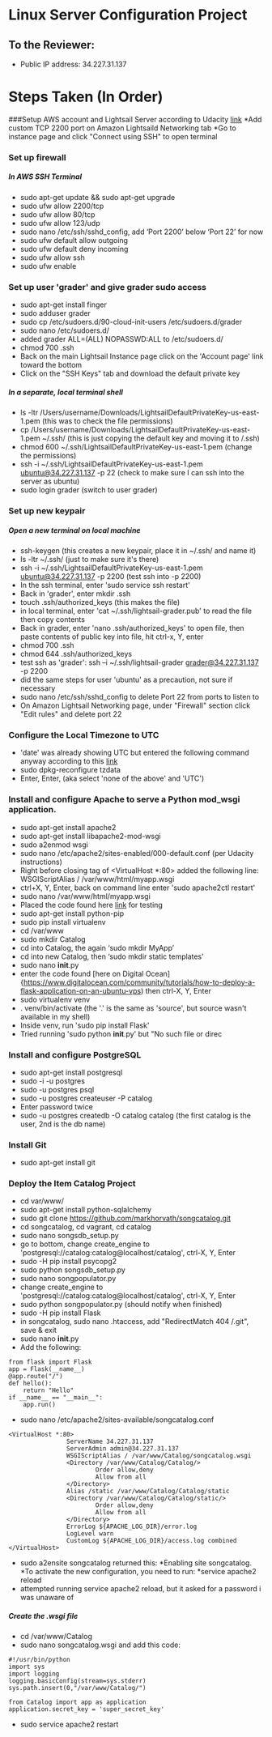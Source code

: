 # Linux Server Configuration Project

## To the Reviewer:
* Public IP address: 34.227.31.137

# Steps Taken (In Order)
###Setup AWS account and Lightsail Server according to Udacity [link](https://classroom.udacity.com/nanodegrees/nd004/parts/ab002e9a-b26c-43a4-8460-dc4c4b11c379/modules/357367901175462/lessons/3573679011239847/concepts/ce268cfe-99ec-49be-9326-876375f89a22)
    *Add custom TCP 2200 port on Amazon Lightsaild Networking tab
    *Go to instance page and click "Connect using SSH" to open terminal

### Set up firewall
##### In AWS SSH Terminal
* sudo apt-get update && sudo apt-get upgrade
* sudo ufw allow 2200/tcp
* sudo ufw allow 80/tcp
* sudo ufw allow 123/udp
* sudo nano /etc/ssh/sshd_config, add ‘Port 2200’ below ‘Port 22’ for now
* sudo ufw default allow outgoing
* sudo ufw default deny incoming
* sudo ufw allow ssh
* sudo ufw enable

### Set up user 'grader' and give grader sudo access
* sudo apt-get install finger
* sudo adduser grader
* sudo cp /etc/sudoers.d/90-cloud-init-users /etc/sudoers.d/grader
* sudo nano /etc/sudoers.d/
* added grader ALL=(ALL) NOPASSWD:ALL to /etc/sudoers.d/
* chmod 700 .ssh
* Back on the main Lightsail Instance page click on the 'Account page' link toward the bottom
* Click on the "SSH Keys" tab and download the default private key

##### In a separate, local terminal shell
* ls -ltr /Users/username/Downloads/LightsailDefaultPrivateKey-us-east-1.pem (this was to check the file permissions)
* cp /Users/username/Downloads/LightsailDefaultPrivateKey-us-east-1.pem ~/.ssh/ (this is just copying the default key and moving it to /.ssh)
* chmod 600 ~/.ssh/LightsailDefaultPrivateKey-us-east-1.pem (change the permissions)
* ssh -i ~/.ssh/LightsailDefaultPrivateKey-us-east-1.pem ubuntu@34.227.31.137 -p 22 (check to make sure I can ssh into the server as ubuntu)
* sudo login grader (switch to user grader)

### Set up new keypair
##### Open a new terminal on local machine
* ssh-keygen (this creates a new keypair, place it in ~/.ssh/ and name it)
* ls -ltr ~/.ssh/ (just to make sure it's there)
* ssh -i ~/.ssh/LightsailDefaultPrivateKey-us-east-1.pem ubuntu@34.227.31.137 -p 2200 (test ssh into -p 2200)
* In the ssh terminal, enter 'sudo service ssh restart'
* Back in 'grader', enter mkdir .ssh
* touch .ssh/authorized_keys (this makes the file)
* in local terminal, enter 'cat ~/.ssh/lightsail-grader.pub' to read the file then copy contents
* Back in grader, enter 'nano .ssh/authorized_keys' to open file, then paste contents of public key into file, hit ctrl-x, Y, enter
* chmod 700 .ssh
* chmod 644 .ssh/authorized_keys
* test ssh as 'grader': ssh –i ~/.ssh/lightsail-grader grader@34.227.31.137 -p 2200
* did the same steps for user 'ubuntu' as a precaution, not sure if necessary
* sudo nano /etc/ssh/sshd_config to delete Port 22 from ports to listen to
* On Amazon Lightsail Networking page, under "Firewall" section click "Edit rules" and delete port 22

### Configure the Local Timezone to UTC
* 'date' was already showing UTC but entered the following command anyway according to this [link](https://askubuntu.com/questions/138423/how-do-i-change-my-timezone-to-utc-gmt)
* sudo dpkg-reconfigure tzdata
* Enter, Enter, (aka select 'none of the above' and 'UTC')

### Install and configure Apache to serve a Python mod_wsgi application.
* sudo apt-get install apache2
* sudo apt-get install libapache2-mod-wsgi
* sudo a2enmod wsgi
* sudo nano /etc/apache2/sites-enabled/000-default.conf (per Udacity instructions)
* Right before closing tag of <VirtualHost *:80> added the following line: WSGIScriptAlias / /var/www/html/myapp.wsgi
* ctrl+X, Y, Enter, back on command line enter 'sudo apache2ctl restart'
* sudo nano /var/www/html/myapp.wsgi
* Placed the code found here [link](https://classroom.udacity.com/nanodegrees/nd004/parts/ab002e9a-b26c-43a4-8460-dc4c4b11c379/modules/357367901175461/lessons/4340119836/concepts/48018692630923) for testing
* sudo apt-get install python-pip
* sudo pip install virtualenv
* cd /var/www
* sudo mkdir Catalog
* cd into Catalog, the again ‘sudo mkdir MyApp’
* cd into new Catalog, then ‘sudo mkdir static templates’
* sudo nano __init__.py
* enter the code found [here on Digital Ocean]{https://www.digitalocean.com/community/tutorials/how-to-deploy-a-flask-application-on-an-ubuntu-vps) then ctrl-X, Y, Enter
* sudo virtualenv venv
* . venv/bin/activate (the '.' is the same as 'source', but source wasn't available in my shell)
* Inside venv, run 'sudo pip install Flask'
* Tried running 'sudo python __init__.py' but "No such file or direc


### Install and configure PostgreSQL
* sudo apt-get install postgresql
* sudo -i -u postgres
* sudo -u postgres psql
* sudo -u postgres createuser -P catalog
* Enter password twice
* sudo -u postgres createdb -O catalog catalog (the first catalog is the user, 2nd is the db name)

### Install Git
* sudo apt-get install git

### Deploy the Item Catalog Project
* cd var/www/
* sudo apt-get install python-sqlalchemy
* sudo git clone https://github.com/markhorvath/songcatalog.git
* cd songcatalog, cd vagrant, cd catalog
* sudo nano songsdb_setup.py
* go to bottom, change create_engine to 'postgresql://catalog:catalog@localhost/catalog', ctrl-X, Y, Enter
* sudo -H pip install psycopg2
* sudo python songsdb_setup.py
* sudo nano songpopulator.py
* change create_engine to 'postgresql://catalog:catalog@localhost/catalog', ctrl-X, Y, Enter
* sudo python songpopulator.py (should notify when finished)
* sudo -H pip install Flask
* in songcatalog, sudo nano .htaccess, add "RedirectMatch 404 /\.git", save & exit
* sudo nano __init__.py
* Add the following:
```
from flask import Flask
app = Flask(__name__)
@app.route("/")
def hello():
    return "Hello"
if __name__ == "__main__":
    app.run()
```
* sudo nano /etc/apache2/sites-available/songcatalog.conf
```
<VirtualHost *:80>
                ServerName 34.227.31.137
                ServerAdmin admin@34.227.31.137
                WSGIScriptAlias / /var/www/Catalog/songcatalog.wsgi
                <Directory /var/www/Catalog/Catalog/>
                        Order allow,deny
                        Allow from all
                </Directory>
                Alias /static /var/www/Catalog/Catalog/static
                <Directory /var/www/Catalog/Catalog/static/>
                        Order allow,deny
                        Allow from all
                </Directory>
                ErrorLog ${APACHE_LOG_DIR}/error.log
                LogLevel warn
                CustomLog ${APACHE_LOG_DIR}/access.log combined
</VirtualHost>
```
* sudo a2ensite songcatalog returned this:
    *Enabling site songcatalog.
    *To activate the new configuration, you need to run:
    *service apache2 reload
* attempted running service apache2 reload, but it asked for a password i was unaware of
##### Create the .wsgi file
* cd /var/www/Catalog
* sudo nano songcatalog.wsgi and add this code:
```
#!/usr/bin/python
import sys
import logging
logging.basicConfig(stream=sys.stderr)
sys.path.insert(0,"/var/www/Catalog/")

from Catalog import app as application
application.secret_key = 'super_secret_key'
```
* sudo service apache2 restart



